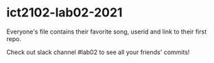 # ict2102-lab02-2021

Everyone's file contains their favorite song, userid and link to their first repo.

Check out slack channel #lab02 to see all your friends' commits!
